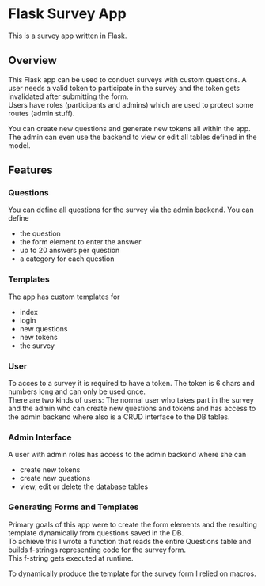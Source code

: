 # Flask Survey App

This is a survey app written in Flask.

## Overview
This Flask app can be used to conduct surveys with custom questions. A user needs a valid token to participate in the survey and the token gets invalidated after submitting the form.  
Users have roles (participants and admins) which are used to protect some routes (admin stuff).

You can create new questions and generate new tokens all within the app. The admin can even use the backend to view or edit all tables defined in the model.

## Features

### Questions
You can define all questions for the survey via the admin backend. You can define
* the question
* the form element to enter the answer
* up to 20 answers per question
* a category for each question

### Templates
The app has custom templates for
* index
* login
* new questions
* new tokens
* the survey

### User
To acces to a survey it is required to have a token. The token is 6 chars and numbers long and can only be used once.  
There are two kinds of users: The normal user who takes part in the survey and the admin who can create new questions and tokens and has access to the admin backend where also is a CRUD interface to the DB tables.

### Admin Interface
A user with admin roles has access to the admin backend where she can
* create new tokens
* create new questions
* view, edit or delete the database tables

### Generating Forms and Templates
Primary goals of this app were to create the form elements and the resulting template dynamically from questions saved in the DB.  
To achieve this I wrote a function that reads the entire Questions table and builds f-strings representing code for the survey form.  
This f-string gets executed at runtime.

To dynamically produce the template for the survey form I relied on macros.